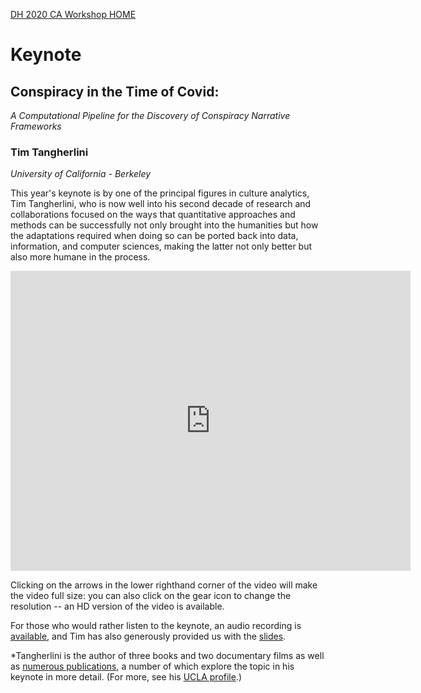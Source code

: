 [DH 2020 CA Workshop HOME](./readme.md)
# Keynote

## Conspiracy in the Time of Covid: <br />
*A Computational Pipeline for the Discovery of Conspiracy Narrative Frameworks*

### Tim Tangherlini 
*University of California - Berkeley*

This year's keynote is by one of the principal figures in culture analytics, Tim Tangherlini, who is now well into his second decade of research and collaborations focused on the ways that quantitative approaches and methods can be successfully not only brought into the humanities but how the adaptations required when doing so can be ported back into data, information, and computer sciences, making the latter not only better but also more humane in the process. 

<iframe src="https://player.vimeo.com/video/438917396" width="640" height="480" frameborder="0" allow="autoplay; fullscreen" allowfullscreen></iframe>

Clicking on the arrows in the lower righthand corner of the video will make the video full size: you can also click on the gear icon to change the resolution -- an HD version of the video is available.

For those who would rather listen to the keynote, an audio recording is [available][], and Tim has also generously provided us with the [slides][].

*Tangherlini is the author of three books and two documentary films as well as [numerous publications][], a number of which explore the topic in his keynote in more detail. (For more, see his [UCLA profile](https://scandinavian.ucla.edu/person/timothy-r-tangherlini/).)

[available]: ./media/Tangherlini_Keynote-audio.m4a
[slides]: ./media/Tangherlini_Keynote-audio.pdf
[numerous publications]: http://tango.bol.ucla.edu/publications/pubs.html